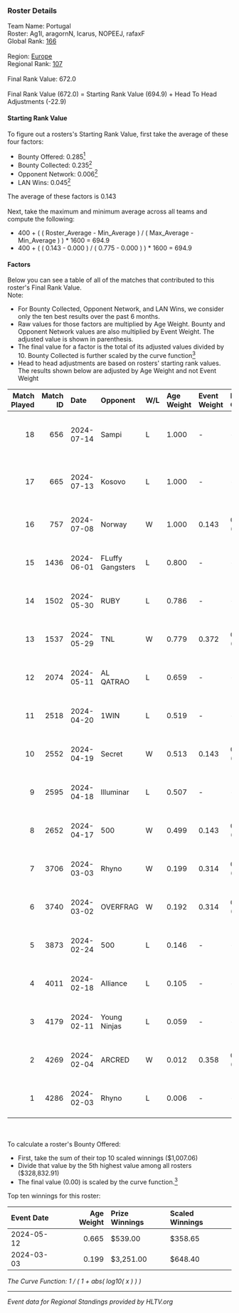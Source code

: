 ### Roster Details<br />
Team Name: Portugal<br />
Roster: Ag1l, aragornN, Icarus, NOPEEJ, rafaxF<br />
Global Rank: [166](../standings_global.md)<br />
<br />
Region: [Europe]( ../standings_europe.md)<br />
Regional Rank: [107]( ../standings_europe.md)<br />
<br />
Final Rank Value:  672.0<br />
<br />
Final Rank Value (672.0) = Starting Rank Value (694.9) + Head To Head Adjustments (-22.9)<br />

#### Starting Rank Value<br />
To figure out a rosters's Starting Rank Value, first take the average of these four factors:<br />
- Bounty Offered: 0.285[<sup>1</sup>](#table2)
- Bounty Collected: 0.235[<sup>2</sup>](#table1)
- Opponent Network: 0.006[<sup>2</sup>](#table1)
- LAN Wins: 0.045[<sup>2</sup>](#table1)

The average of these factors is 0.143<br />
<br />
Next, take the maximum and minimum average across all teams and compute the following:<br />
- 400 + ( ( Roster_Average - Min_Average ) / ( Max_Average - Min_Average ) ) * 1600 = 694.9
- 400 + ( ( 0.143 - 0.000 ) / ( 0.775 - 0.000 ) ) * 1600 = 694.9


#### Factors<br />
Below you can see a table of all of the matches that contributed to this roster's Final Rank Value.<br />
Note:<br />

- For Bounty Collected, Opponent Network, and LAN Wins, we consider only the ten best results over the past 6 months.
- Raw values for those factors are multiplied by Age Weight. Bounty and Opponent Network values are also multiplied by Event Weight. The adjusted value is shown in parenthesis.
- The final value for a factor is the total of its adjusted values divided by 10. Bounty Collected is further scaled by the curve function[<sup>3</sup>](#curveFunction)
- Head to head adjustments are based on rosters' starting rank values. The results shown below are adjusted by Age Weight and not Event Weight
<span id="table1"></span><br />


| Match Played | Match ID | Date       | Opponent         | W/L | Age Weight | Event Weight | Bounty Collected | Opponent Network | LAN Wins  | H2H Adj. | Roster                                 |
| -: | -: | :- | :- | :- | :- | :- | :- | :- | :- | -: | :- |
|           18 |      656 | 2024-07-14 | Sampi            | L   | 1.000      | -            | -                | -                | -         |    -6.95 | Ag1l, aragornN, Icarus, NOPEEJ, rafaxF |
|           17 |      665 | 2024-07-13 | Kosovo           | L   | 1.000      | -            | -                | -                | -         |    -9.16 | Ag1l, aragornN, Icarus, NOPEEJ, rafaxF |
|           16 |      757 | 2024-07-08 | Norway           | W   | 1.000      | 0.143        | 0.006 (0.001)    | 0.106 (0.015)    | 0 (0.000) |    16.22 | Ag1l, aragornN, NOPEEJ, pr, rafaxF     |
|           15 |     1436 | 2024-06-01 | FLuffy Gangsters | L   | 0.800      | -            | -                | -                | -         |   -16.38 | Ag1l, aragornN, P3R3IIRA, pr, rafaxF   |
|           14 |     1502 | 2024-05-30 | RUBY             | L   | 0.786      | -            | -                | -                | -         |    -4.74 | Ag1l, aragornN, P3R3IIRA, pr, rafaxF   |
|           13 |     1537 | 2024-05-29 | TNL              | W   | 0.779      | 0.372        | 0.000 (0.000)    | 0.038 (0.011)    | 0 (0.000) |     6.39 | Ag1l, aragornN, P3R3IIRA, pr, rafaxF   |
|           12 |     2074 | 2024-05-11 | AL QATRAO        | L   | 0.659      | -            | -                | -                | -         |   -10.41 | Ag1l, aragornN, fox, pr, rafaxF        |
|           11 |     2518 | 2024-04-20 | 1WIN             | L   | 0.519      | -            | -                | -                | -         |    -3.70 | Ag1l, aragornN, P3R3IIRA, pr, rafaxF   |
|           10 |     2552 | 2024-04-19 | Secret           | W   | 0.513      | 0.143        | 0.000 (0.000)    | 0.061 (0.004)    | 0 (0.000) |     5.07 | Ag1l, aragornN, P3R3IIRA, pr, rafaxF   |
|            9 |     2595 | 2024-04-18 | Illuminar        | L   | 0.507      | -            | -                | -                | -         |   -11.58 | Ag1l, aragornN, P3R3IIRA, pr, rafaxF   |
|            8 |     2652 | 2024-04-17 | 500              | W   | 0.499      | 0.143        | 0.001 (0.000)    | 0.106 (0.008)    | 0 (0.000) |     9.13 | Ag1l, aragornN, P3R3IIRA, pr, rafaxF   |
|            7 |     3706 | 2024-03-03 | Rhyno            | W   | 0.199      | 0.314        | 0.072 (0.005)    | 0.403 (0.025)    | 1 (0.199) |     5.24 | Ag1l, aragornN, NOPEEJ, pr, rafaxF     |
|            6 |     3740 | 2024-03-02 | OVERFRAG         | W   | 0.192      | 0.314        | 0.000 (0.000)    | 0.000 (0.000)    | 1 (0.192) |     1.67 | Ag1l, aragornN, NOPEEJ, pr, rafaxF     |
|            5 |     3873 | 2024-02-24 | 500              | L   | 0.146      | -            | -                | -                | -         |    -2.20 | Ag1l, aragornN, NOPEEJ, pr, rafaxF     |
|            4 |     4011 | 2024-02-18 | Alliance         | L   | 0.105      | -            | -                | -                | -         |    -0.97 | Ag1l, aragornN, NOPEEJ, pr, rafaxF     |
|            3 |     4179 | 2024-02-11 | Young Ninjas     | L   | 0.059      | -            | -                | -                | -         |    -0.77 | Ag1l, aragornN, NOPEEJ, pr, rafaxF     |
|            2 |     4269 | 2024-02-04 | ARCRED           | W   | 0.012      | 0.358        | 0.039 (0.000)    | 0.328 (0.001)    | 0 (0.000) |     0.26 | Ag1l, aragornN, NOPEEJ, pr, rafaxF     |
|            1 |     4286 | 2024-02-03 | Rhyno            | L   | 0.006      | -            | -                | -                | -         |    -0.03 | Ag1l, aragornN, NOPEEJ, pr, rafaxF     |

<br />
<span id="table2"></span><br />
To calculate a roster's Bounty Offered:<br />

- First, take the sum of their top 10 scaled winnings ($1,007.06)
- Divide that value by the 5th highest value among all rosters ($328,832.91)
- The final value (0.00) is scaled by the curve function.[<sup>3</sup>](#curveFunction)

Top ten winnings for this roster:<br />

| Event Date | Age Weight | Prize Winnings | Scaled Winnings |
| :- | -: | :- | :- |
| 2024-05-12 |      0.665 | $539.00        | $358.65         |
| 2024-03-03 |      0.199 | $3,251.00      | $648.40         |


<span id="curveFunction"></span>_The Curve Function: 1 / ( 1 + abs( log10( x ) ) )_<br />

---
_Event data for Regional Standings provided by HLTV.org_<br />
